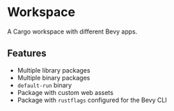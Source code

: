 # Workspace

A Cargo workspace with different Bevy apps.

## Features

- Multiple library packages
- Multiple binary packages
- `default-run` binary
- Package with custom web assets
- Package with `rustflags` configured for the Bevy CLI
